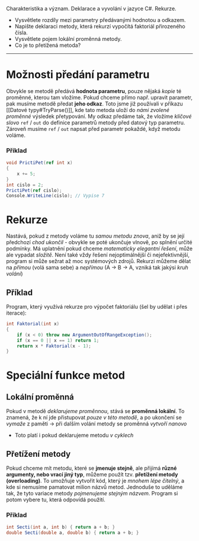 Charakteristika a význam. Deklarace a vyvolání v jazyce C#. Rekurze.

- Vysvětlete rozdíly mezi parametry předávanými hodnotou a odkazem.
- Napište deklaraci metody, která rekurzí vypočítá faktoriál přirozeného čísla.
- Vysvětlete pojem lokální proměnná metody.
- Co je to přetížená metoda?
---
# Možnosti předání parametru
Obvykle se metodě předává **hodnota parametru**, pouze nějaká *kopie* té proměnné, kterou tam vložíme. Pokud chceme přímo např. upravit parametr, pak musíme metodě předat **jeho odkaz**. Toto jsme již používali v příkazu [[Datové typy#TryParse()]], kde tato metoda uloží do *námi zvolené proměnné* výsledek přetypování. My odkaz předáme tak, že vložíme *klíčové slovo* `ref` / `out` do definice parametrů metody před datový typ parametru. Zároveň musíme `ref` / `out` napsat před parametr pokaždé, když metodu voláme. 
### Příklad
```cs
void PrictiPet(ref int x) 
{
	x += 5;
}
int cislo = 2;
PrictiPet(ref cislo);
Console.WriteLine(cislo); // Vypise 7
```
# Rekurze
Nastává, pokud z metody voláme tu *samou metodu znova*, aniž by se její předchozí *chod ukončil* - obvykle se poté ukončuje vlnově, po splnění určité podmínky. Má uplatnění pokud chceme *matematicky elegantní řešení*, může ale vypadat *složitě*. Není také vždy řešení nejoptimálnější či nejefektivnější, program si může sežrat až moc systémových zdrojů. Rekurzi můžeme dělat na *přímou* (volá sama sebe) a *nepřímou* (A -> B -> A, vzniká tak jakýsi *kruh volání*)
##  Příklad
Program, který využívá rekurze pro výpočet faktoriálu (šel by udělat i přes iterace):
```cs
int Faktorial(int x) 
{
    if (x < 0) throw new ArgumentOutOfRangeException();
    if (x == 0 || x == 1) return 1;
    return x * Faktorial(x - 1);
}
```
# Speciální funkce metod
## Lokální proměnná
Pokud v metodě *deklarujeme proměnnou*, stává se **proměnná lokální**. To znamená, že k ní jde přistupovat *pouze v této metodě*, a po ukončení se *vymaže* z paměti -> při dalším volání metody se proměnná *vytvoří nanovo*
- Toto platí i pokud deklarujeme metodu *v cyklech*
## Přetížení metody
Pokud chceme mít metodu, které se **jmenuje stejně**, ale přijímá **různé argumenty, nebo vrací jiný typ**, můžeme použít tzv. **přetížení metody (overloading)**. To umožňuje vytvořit kód, který je *mnohem lépe čitelný*, a kde si nemusíme pamatovat milion názvů metod. Jednoduše to uděláme tak, že tyto variace metody *pojmenujeme stejným názvem*. Program si potom vybere tu, která odpovídá použití.
### Příklad
```cs
int Secti(int a, int b) { return a + b; }
double Secti(double a, double b) { return a + b; }
```